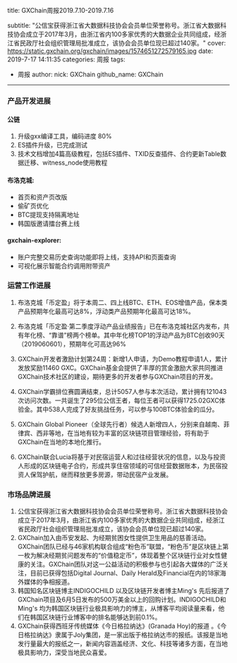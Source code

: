 title: GXChain周报2019.7.10-2019.7.16

subtitle: "公信宝获得浙江省大数据科技协会会员单位荣誉称号。浙江省大数据科技协会成立于2017年3月，由浙江省内100多家优秀的大数据企业共同组成，经浙江省民政厅社会组织管理局批准成立，该协会会员单位现已超过140家。"
cover: https://static.gxchain.org/gxchain/images/1574651272579165.jpg
date: 2019-7-17 14:11:35
categories: 周报
tags:
  - 周报
author:
    nick: GXChain
    github_name: GXChain
---

### 产品开发进展
#### 公链
1. 升级gxx编译工具，编码进度 80%
2. ES插件升级，已完成测试
3. 技术文档增加4篇高级教程，包括ES插件、TXID反查插件、合约更新Table数据迁移、witness_node使用教程

#### 布洛克城:
- 首页和资产页改版
- 偷矿页优化
- BTC提现支持隔离地址
- 韩国版邀请擂台赛上线

#### gxchain-explorer:
- 账户完整交易历史查询功能即将上线，支持API和页面查询
- 可视化展示智能合约调用附带资产


### 运营工作进展
 
1.	布洛克城「币定盈」将于本周二、四上线BTC、ETH、EOS增值产品，保本类产品预期年化最高可达8%，浮动类产品预期年化最高可达18%。

2.	布洛克城「币定盈·第二季度浮动产品业绩报告」已在布洛克城社区内发布，共有年化榜、“靠谱”榜两个榜单。其中年化榜TOP1的浮动产品为BTC创收90天（2019060601），预期年化可高达96%

3.	GXChain开发者激励计划第24周：新增1人申请，为Demo教程申请1人，累计发放奖励11460 GXC。GXChain基金会提供了丰厚的赏金激励大家共同推进GXChain技术社区的建设，期待更多的开发者参与GXChain项目的开发。

4.	GXChain学霸排位赛圆满结束，总计5057人参与本次活动，累计拥有121043次访问次数。一共诞生了295位公信王者，每位王者可以获得1725.02GXC体验金。其中538人完成了好友挑战任务，可以参与100BTC体验金的瓜分。

5.	GXChain Global Pioneer（全球先行者）候选人新增四人，分别来自越南、菲律宾、西非等地，在当地有较为丰富的区块链项目管理经验，将有助于GXChain在当地的本地化推行。

6. GXChain联合Lucia将基于对民宿运营人和过往经营状况的信息，以及与投资人形成的区块链电子合约，形成共享住宿领域的可信经营数据账本，为民宿投资人保驾护航，继而释放更多房源，带动民宿产业发展。




### 市场品牌进展

1.	公信宝获得浙江省大数据科技协会会员单位荣誉称号。浙江省大数据科技协会成立于2017年3月，由浙江省内100多家优秀的大数据企业共同组成，经浙江省民政厅社会组织管理局批准成立，该协会会员单位现已超过140家。
2.	GXChain加入由币安发起、为经期贫困女性提供卫生用品的慈善活动。GXChain团队已经与46家机构联合组成“粉色币”联盟，“粉色币”是区块链上第一枚为解决经期贫问题发布的“价值稳定币”，体现着整个区块链行业对女性健康的关注。GXChain团队对这一公益活动的积极参与也引起各大媒体的广泛关注，目前已获得包括Digital Journal、Daily Herald及Financial在内的18家海外媒体的争相报道。
3.	韩国知名区块链博主INDIGOCHILD 以及区块链开发者博主Ming's 先后报道了GXChain项目及6月5日发布的500万美金以上的回购计划。INDIGOCHILD和Ming's 均为韩国区块链行业极具影响力的博主，从博客平均阅读量来看，他们在韩国区块链行业博客中的排名能够达到前0.1%。
4. GXChain获得西班牙传统媒体《今日格拉纳达》(Granada Hoy)的报道 。《今日格拉纳达》隶属于Joly集团，是一家出版于格拉纳达市的报纸。该报是当地发行量最大的报纸之一，新闻内容涵盖经济、文化、科技等诸多方面，在当地极具影响力，深受当地民众喜爱。